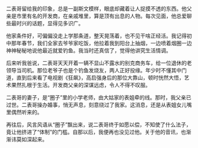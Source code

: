 二表哥留给我的印象，总是一副斯文模样，眼底却藏着让人捉摸不透的东西。他父亲是市里有名的开发商，在亲戚堆里，算是顶有出息的人物。每次见面，他总爱聊些最时兴的话题，显得见多识广。

他家条件好，可偏偏没走上学那条道，整天晃荡着，也不见干啥正经活。我记得初中那年春节，我们全家去爷爷家吃饭，他拉着我到阳台上抽烟，一边喷着烟圈一边神神秘秘地说他最近就爱钓鱼。我当时还真信了，觉得他讲究生活情调。

后来听我爸说，二表哥天天开着一辆不显山不露水的别克商务车，给一位退休的老领导当司机。那位老爷子也是个钓鱼发烧友，两人正好投缘。年少时不懂其中门道，直到后来看了电视剧《狂飙》，高启强身后的那位大靠山，顿时恍然大悟，艺术果然扎根于生活。开发商父亲的深谋远虑，令人不得不叹服。

二表哥的妻子，是“圈子”里的小学老师，由大姑家的表姐牵的线。那时，我父亲已过世。二表哥操办婚事，悄无声息，刻意绕过了我家。这消息，还是从表姐女儿嘴里偶然听来的。

再往后，风言风语从“圈子”飘出来，说二表哥终于如愿以偿，不知使了什么法子，竟让他挤进了“体制”的门槛。自那以后，我便再也没见过他。关于他的音讯，也渐渐讳莫如深起来。